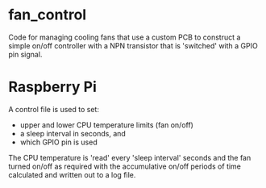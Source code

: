 # fan_control
 Code for managing cooling fans that use a custom PCB to construct a simple on/off controller
 with a NPN transistor that is 'switched' with a GPIO pin signal.

# Raspberry Pi

 A control file is used to set:
- upper and lower CPU temperature limits (fan on/off) 
- a sleep interval in seconds, and
- which GPIO pin is used

 The CPU temperature is 'read' every 'sleep interval' seconds and the fan turned on/off as 
 required with the accumulative on/off periods of time calculated and written out to a log file.
